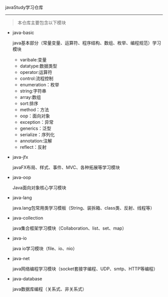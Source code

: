 javaStudy学习仓库

***

> 本仓库主要包含以下模块

* java-basic

  java基本部分（常量变量、运算符、程序结构、数组、枚举、编程规范）学习模块

  * varibale:变量
  * datatype:数据类型
  * operator:运算符
  * control:流程控制
  * enumeration：枚举
  * string:字符串
  * array:数组
  * sort:排序
  * method：方法
  * oop：面向对象
  * exception：异常
  * generics：泛型
  * serialize：序列化
  * annotation:注解
  * reflect：反射

* java-jfx

  javaFX布局、样式、事件、MVC、各种拓展等学习模块

* java-oop

  Java面向对象核心学习模块

* java-lang

  java.lang包常用类学习模板（String、装拆箱、class类、反射、线程等）

* java-collection

  java集合框架学习模块（Collaboration、list、set、map）

* java-io

  java io学习模块（file、io、nio）

* java-net

  java网络编程学习模块（socket套接字编程、UDP、smtp、HTTP等编程）

* java-database

  java数据库编程（关系式、非关系式）

  

  


